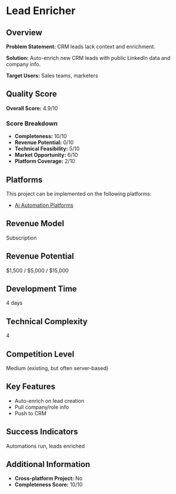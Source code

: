 # Lead Enricher

## Overview
**Problem Statement:** CRM leads lack context and enrichment.

**Solution:** Auto-enrich new CRM leads with public LinkedIn data and company info.

**Target Users:** Sales teams, marketers

## Quality Score
**Overall Score:** 4.9/10

### Score Breakdown
- **Completeness:** 10/10
- **Revenue Potential:** 0/10
- **Technical Feasibility:** 5/10
- **Market Opportunity:** 6/10
- **Platform Coverage:** 2/10

## Platforms
This project can be implemented on the following platforms:
- [Ai Automation Platforms](./platforms/ai-automation-platforms/)

## Revenue Model
Subscription

## Revenue Potential
$1,500 / $5,000 / $15,000

## Development Time
4 days

## Technical Complexity
4

## Competition Level
Medium (existing, but often server-based)

## Key Features
- Auto-enrich on lead creation
- Pull company/role info
- Push to CRM

## Success Indicators
Automations run, leads enriched

## Additional Information
- **Cross-platform Project:** No
- **Completeness Score:** 10/10
